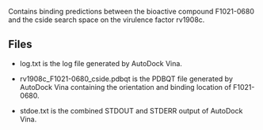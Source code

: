 Contains binding predictions between the bioactive compound F1021-0680 and the cside search space on the virulence factor rv1908c.

## Files

- log.txt is the log file generated by AutoDock Vina.

- rv1908c_F1021-0680_cside.pdbqt is the PDBQT file generated by AutoDock Vina containing the orientation and binding location of F1021-0680.

- stdoe.txt is the combined STDOUT and STDERR output of AutoDock Vina.

